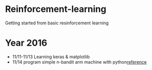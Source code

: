 # Reinforcement-learning
Getting started from basic resinforcement learning
# Year 2016
* 11/11-11/13
Learning keras & matplotlib
* 11/14
program simple n-bandit arm machine with python[reference](http://outlace.com/Reinforcement-Learning-Part-1/)
